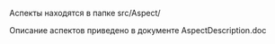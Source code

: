 
Аспекты находятся в папке src/Aspect/


Описание аспектов приведено в документе AspectDescription.doc


